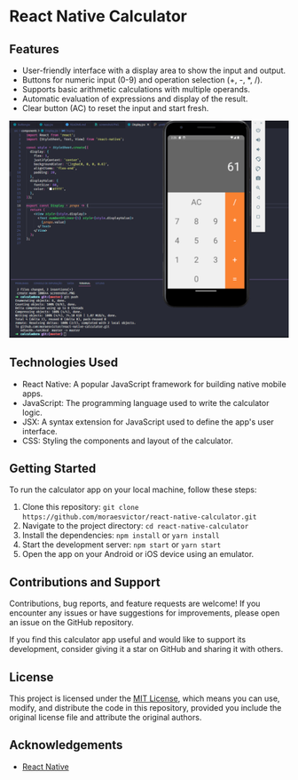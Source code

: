 # React Native Calculator

## Features

- User-friendly interface with a display area to show the input and output.
- Buttons for numeric input (0-9) and operation selection (+, -, *, /).
- Supports basic arithmetic calculations with multiple operands.
- Automatic evaluation of expressions and display of the result.
- Clear button (AC) to reset the input and start fresh.

![Calculator App Screenshot](screenshot.png)

## Technologies Used

- React Native: A popular JavaScript framework for building native mobile apps.
- JavaScript: The programming language used to write the calculator logic.
- JSX: A syntax extension for JavaScript used to define the app's user interface.
- CSS: Styling the components and layout of the calculator.

## Getting Started

To run the calculator app on your local machine, follow these steps:

1. Clone this repository: `git clone https://github.com/moraesvictor/react-native-calculator.git`
2. Navigate to the project directory: `cd react-native-calculator`
3. Install the dependencies: `npm install` or `yarn install`
4. Start the development server: `npm start` or `yarn start`
5. Open the app on your Android or iOS device using an emulator.

## Contributions and Support

Contributions, bug reports, and feature requests are welcome! If you encounter any issues or have suggestions for improvements, please open an issue on the GitHub repository.

If you find this calculator app useful and would like to support its development, consider giving it a star on GitHub and sharing it with others.

## License

This project is licensed under the [MIT License](LICENSE), which means you can use, modify, and distribute the code in this repository, provided you include the original license file and attribute the original authors.

## Acknowledgements

- [React Native](https://reactnative.dev/)
